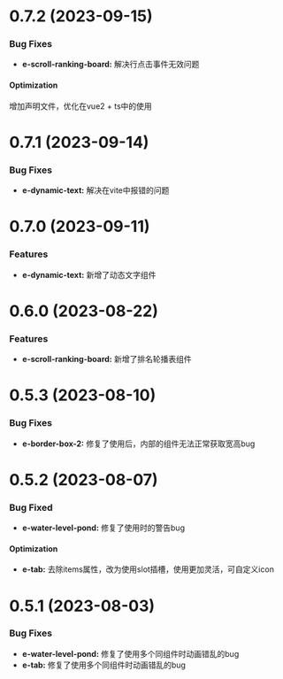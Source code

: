<!--
 * @Autor: costa
 * @Date: 2023-08-03 13:35:33
 * @LastEditors: costa
 * @LastEditTime: 2023-09-14 17:13:29
 * @Description: 
 * @Copyright: © 2023 by costa. All rights reserved.
-->
# 0.7.2 (2023-09-15)

### Bug Fixes

* **e-scroll-ranking-board:** 解决行点击事件无效问题

#### Optimization

增加声明文件，优化在vue2 + ts中的使用

# 0.7.1 (2023-09-14)

### Bug Fixes

* **e-dynamic-text:** 解决在vite中报错的问题

# 0.7.0 (2023-09-11)

### Features

* **e-dynamic-text:** 新增了动态文字组件

# 0.6.0 (2023-08-22)

### Features

* **e-scroll-ranking-board:** 新增了排名轮播表组件

# 0.5.3 (2023-08-10)

### Bug Fixes

* **e-border-box-2:** 修复了使用后，内部的组件无法正常获取宽高bug

# 0.5.2 (2023-08-07)

### Bug Fixed

* **e-water-level-pond:** 修复了使用时的警告bug

#### Optimization

* **e-tab:** 去除items属性，改为使用slot插槽，使用更加灵活，可自定义icon


# 0.5.1 (2023-08-03)

### Bug Fixes

* **e-water-level-pond:** 修复了使用多个同组件时动画错乱的bug
* **e-tab:** 修复了使用多个同组件时动画错乱的bug